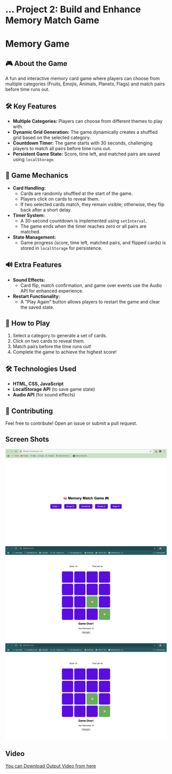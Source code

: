 # ... Project 2: Build and Enhance Memory Match Game
# Memory Game

## 🎮 About the Game
A fun and interactive memory card game where players can choose from multiple categories (Fruits, Emojis, Animals, Planets, Flags) and match pairs before time runs out. 

## 🛠 Key Features
- **Multiple Categories:** Players can choose from different themes to play with.
- **Dynamic Grid Generation:** The game dynamically creates a shuffled grid based on the selected category.
- **Countdown Timer:** The game starts with 30 seconds, challenging players to match all pairs before time runs out.
- **Persistent Game State:** Score, time left, and matched pairs are saved using `localStorage`.

## 🎲 Game Mechanics
- **Card Handling:**
  - Cards are randomly shuffled at the start of the game.
  - Players click on cards to reveal them.
  - If two selected cards match, they remain visible; otherwise, they flip back after a short delay.
- **Timer System:**
  - A 30-second countdown is implemented using `setInterval`.
  - The game ends when the timer reaches zero or all pairs are matched.
- **State Management:**
  - Game progress (score, time left, matched pairs, and flipped cards) is stored in `localStorage` for persistence.

## 🔊 Extra Features
- **Sound Effects:**
  - Card flip, match confirmation, and game over events use the Audio API for enhanced experience.
- **Restart Functionality:**
  - A "Play Again" button allows players to restart the game and clear the saved state.

## 📜 How to Play
1. Select a category to generate a set of cards.
2. Click on two cards to reveal them.
3. Match pairs before the time runs out!
4. Complete the game to achieve the highest score!

## 🛠 Technologies Used
- **HTML, CSS, JavaScript**
- **LocalStorage API** (to save game state)
- **Audio API** (for sound effects)

## 🤝 Contributing
Feel free to contribute! Open an issue or submit a pull request.

## Screen Shots
![img-1](Project-2/output-1.png)
![img-2](Project-2/output-3.png)
![img-3](Project-2/output-3.png)

## Video
[You can Download Output Video from here](Project-2/otput_video.mov)
